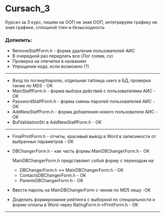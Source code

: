 # Cursach_3
Курсач за 3 курс, пишем на ООП не зная ООП, интегрируем графику не зная графики, сплошной тлен и безысходность
### Допилить:

* RemoveStaffForm.h - форма удаления пользователей АИС 
* В очередной раз передлать все (Лог схема, сх)
* Проверка на опечатки в названиях
* Упрощение кода, если возможно (?)
---------------------------------------------------------------------------
* Вход по логину/паролю, отдельная таблица users в БД, проверка также по MD5 - OK
* MainStaffForm.h - форма выбора действий с пользователями АИС - OK
* PasswordStaffForm.h - форма смены паролей пользователей АИС - OK
* AddNewStaffForm.h - форма добавления нового пользователя АИС - OK
* BufValidationStr в AddNewStaffForm.h - OK
---------------------------------------------------------------------------
* FinalPrintForm.h - отчеты, красивый вывод в Word в записимости от выбранных параметров - OK
* DBChangerForm.h - как часть формы MainDBChangerForm.h - OK
  
  MainDBChangerForm.h представляет собой форму с переходом на:
  	* DBChangerForm.h <-> MainDBChangerForm.h - OK
  	* ContactsDBChangerForm.h - OK
  	* ParentsDBChangerForm.h - OK
* Ввести пароль на MainDBChangerForm с чеком по MD5 хешу -OK
* Доделать формирование рейтинга с выборкой по специальности и форме оплаты в Word через RatingForm.h->PrintForm.h - OK
---------------------------------------------------------------------------
